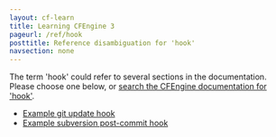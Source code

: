 ```yaml
---
layout: cf-learn
title: Learning CFEngine 3
pageurl: /ref/hook
posttitle: Reference disambiguation for 'hook'
navsection: none
---
```


The term 'hook' could refer to several sections in the documentation. Please choose one below, or
[search the CFEngine documentation for 'hook'](http://docs.cfengine.com/latest/search.html?q=hook).

- [Example git update hook](http://docs.cfengine.com/latest/guide-installation-and-configuration-version-control.html#example-git-update-hook)
- [Example subversion post-commit hook](http://docs.cfengine.com/latest/guide-installation-and-configuration-version-control.html#example-subversion-post-commit-hook)

